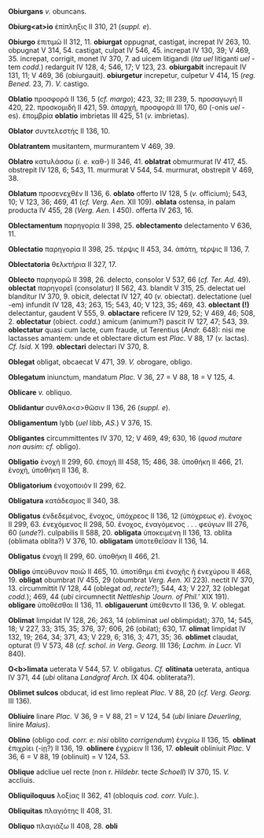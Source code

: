 **Obiurgans** *v.* obuncans.

**Obiurg\<at\>io** ἐπίπληξις II 310, 21 (*suppl. e*).

**Obiurgo** ἐπιτιμῶ II 312, 11. **obiurgat** oppugnat, castigat,
increpat IV 263, 10. obpugnat V 314, 54. castigat, culpat IV 546, 45.
increpat IV 130, 39; V 469, 35. increpat, corrigit, monet IV 370, 7. ad
uicem litigandi (*ita uel* litiganti *uel* -tem *codd.*) redarguit IV
128, 4; 546, 17; V 123, 23. **obiurgabit** increpauit IV 131, 11; V 469,
36 (obiurgauit). **obiurgetur** increpetur, culpetur V 414, 15 (*reg.
Bened.* 23, 7). *V.* castigo.

**Oblatio** προσφορά II 136, 5 (*cf. margo*); 423, 32; III 239, 5.
προσαγωγή II 420, 22. προσκομιδή II 421, 59. ἀπαρχή, προσφορά III 170,
60 (-onis *uel* -es). ἐπομβρία **oblatio** imbrietas III 425, 51 (*v.*
imbrietas).

**Oblator** συντελεστής II 136, 10.

**Oblatrantem** musitantem, murmurantem V 469, 39.

**Oblatro** κατυλάσσω (*i. e.* καθ-) II 346, 41. **oblatrat** obmurmurat
IV 417, 45. obstrepit IV 128, 6; 543, 11. murmurat V 544, 54. murmurat,
obstrepit V 469, 38.

**Oblatum** προσενεχθέν II 136, 6. **oblato** offerto IV 128, 5 (*v.*
officium); 543, 10; V 123, 36; 469, 41 (*cf. Verg. Aen.* XII 109).
**oblata** ostensa, in palam producta IV 455, 28 (*Verg. Aen.* I 450).
offerta IV 263, 16.

**Oblectamentum** παρηγορία II 398, 25. **oblectamento** delectamento V
636, 11.

**Oblectatio** παρηγορία II 398, 25. τέρψις II 453, 34. ἀπάτη, τέρψις II
136, 7.

**Oblectatoria** θελκτήρια II 327, 17.

**Oblecto** παρηγορῶ II 398, 26. delecto, consolor V 537, 66 (*cf. Ter.
Ad.* 49). **oblectat** παρηγορεῖ (consolatur) II 562, 43. blandit V 315,
25. delectat uel blanditur IV 370, 9. obicit, delectat IV 127, 40 (*v.*
obiectat). delectatione (uel -em) infundit IV 128, 43; 263, 15; 543, 40;
V 123, 35; 469, 43. **oblectant (!)** delectantur, gaudent V 555, 9.
**oblactare** reficere IV 129, 52; V 469, 46; 508, 2. **oblectatur**
(obiect. *codd.*) amicum (animum?) pascit IV 127, 47; 543, 39.
**oblectatur** quasi cum lacte, cum fraude, ut Terentius (*Andr.* 648):
nisi me lactasses amantem: unde et oblectare dictum est *Plac.* V 88, 17
(*v.* lactas). *Cf. Isid.* X 199. **oblectari** delectari IV 370, 8.

**Oblegat** obligat, obcaecat V 471, 39. *V.* obrogare, obligo.

**Oblegatum** iniunctum, mandatum *Plac.* V 36, 27 = V 88, 18 = V 125,
4.

**Oblicare** *v.* obliquo.

**Oblidantur** συνθλα\<σ\>θῶσιν II 136, 26 (*suppl. e*).

**Obligamentum** lybb (*uel* libb, *AS.*) V 376, 15.

**Obligantes** circummittentes IV 370, 12; V 469, 49; 630, 16 (*quod
mutare non ausim*: *cf.* obligo).

**Obligatio** ἐνοχή II 299, 60. ἐποχή III 458, 15; 486, 38. ὑποθήκη II
466, 21. ἐνοχή, ὑποθήκη II 136, 8.

**Obligatorium** ἐνοχοποιόν II 299, 62.

**Obligatura** κατάδεσμος II 340, 38.

**Obligatus** ἐνδεδεμένος, ἔνοχος, ὑπόχρεος II 136, 12 (ὑπόχρεως *e*).
ἔνοχος II 299, 63. ἐνεχόμενος II 298, 50. ἔνοχος, ἐναγόμενος . . .
φεύγων III 276, 60 (*unde*?). culpabilis II 588, 20. **obligata**
ὐποκειμένη II 136, 13. oblita (oblimata oblita?) V 376, 10.
**obligatam** ὑποτεθεῖσαν II 136, 14.

**Obligatus** ἐνοχή II 299, 60. ὑποθήκη II 466, 21.

**Obligo** ὑπεύθυνον ποιῶ II 465, 10. ὑποτίθημι ἐπὶ ἐνοχῆς ἢ ἐνεχύρου II
468, 19. **obligat** obumbrat IV 455, 29 (obumbrat *Verg. Aen.* XI 223).
nectit IV 370, 13. circummittit IV 128, 44 (oblegat *ad*, *recte*?);
544, 43; V 227, 32 (oblegat *codd.*); 469, 44 (*ubi* circumnectit
*Nettleship 'Journ. of Phil.'* XIX 191). **obligare** ὐποθέσθαι II 136,
11. **obligauerunt** ὑπέθεντο II 136, 9. *V.* oblegat.

**Oblimat** limpidat IV 128, 26; 263, 14 (obliminat *uel* oblimpidat);
370, 14; 545, 18; V 227, 33; 315, 35; 376, 37; 606, 26 (obilat); 630,
17. **olimat** limpidat IV 132, 19; 264, 34; 371, 43; V 229, 6; 316, 3;
471, 35; 36. **oblimet** claudat, opturat (!) V 573, 48 (*cf. schol. in
Verg. Georg.* III 136; *Lachm. in Lucr.* VI 840).

**O\<b\>limata** ueterata V 544, 57. *V.* obligatus. *Cf.* **olitinata**
ueterata, antiqua IV 371, 44 (*ubi* olitana *Landgraf Arch.* IX 404.
obliterata?).

**Oblimet sulcos** obducat, id est limo repleat *Plac.* V 88, 20 (*cf.
Verg. Georg.* III 136).

**Obliuire** linare *Plac.* V 36, 9 = V 88, 21 = V 124, 54 (*ubi*
liniare *Deuerling*, linire *Maius*).

**Oblino** (obligo *cod. corr. e*: *nisi* oblito *corrigendum*) ἐνχρίω II
136, 15. **oblinat** ἐπιχρίει (-ίῃ?) II 136, 19. **oblinere** ἐγχρίειν
II 136, 17. **obleuit** obliniuit *Plac.* V 36, 6 = V 88, 19 (oblinuit)
= V 124, 53.

**Oblique** adcliue uel recte (non r. *Hildebr.* tecte *Schoell*) IV
370, 15. *V.* accliuis.

**Obliquiloquus** λοξίας II 362, 41 (obloquis *cod. corr. Vulc.*).

**Obliquitas** πλαγιότης II 408, 31.

**Obliquo** πλαγιάζω II 408, 28. **obli**
